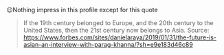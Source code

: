 :wink:Nothing impress in this profile except for this quote
>If the 19th century belonged to Europe, and the 20th century to the United States, then the 21st century now belongs to Asia.
>Source: https://www.forbes.com/sites/danielaraya/2019/01/31/the-future-is-asian-an-interview-with-parag-khanna/?sh=e9e183d46c89

